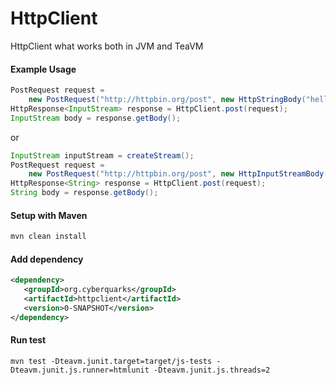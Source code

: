 # HttpClient
HttpClient what works both in JVM and TeaVM

#### Example Usage

```java
PostRequest request =
    new PostRequest("http://httpbin.org/post", new HttpStringBody("hello world"));
HttpResponse<InputStream> response = HttpClient.post(request);
InputStream body = response.getBody();
```

or

```java
InputStream inputStream = createStream();
PostRequest request =
    new PostRequest("http://httpbin.org/post", new HttpInputStreamBody(inputStream));
HttpResponse<String> response = HttpClient.post(request);
String body = response.getBody();
```

#### Setup with Maven

```bash
mvn clean install
```

#### Add dependency

```xml
<dependency>
   <groupId>org.cyberquarks</groupId>
   <artifactId>httpclient</artifactId>
   <version>0-SNAPSHOT</version>
</dependency>
```


#### Run test

```
mvn test -Dteavm.junit.target=target/js-tests -Dteavm.junit.js.runner=htmlunit -Dteavm.junit.js.threads=2
```


